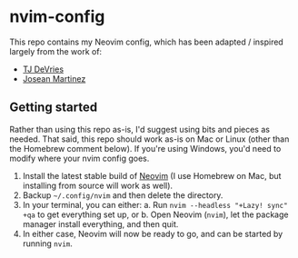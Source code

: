 # nvim-config

This repo contains my Neovim config, which has been adapted / inspired largely from the work of:

- [TJ DeVries](https://github.com/tjdevries/config_manager)
- [Josean Martinez](https://github.com/josean-dev/dev-environment-files)

## Getting started

Rather than using this repo as-is, I'd suggest using bits and pieces as needed. That said, this repo should work as-is on Mac or Linux (other than the Homebrew comment below). If you're using Windows, you'd need to modify where your nvim config goes.

1. Install the latest stable build of [Neovim](https://github.com/neovim/neovim) (I use Homebrew on Mac, but installing from source will work as well).
2. Backup `~/.config/nvim` and then delete the directory.
3. In your terminal, you can either:
   a. Run `nvim --headless "+Lazy! sync" +qa` to get everything set up, or
   b. Open Neovim (`nvim`), let the package manager install everything, and then quit.
4. In either case, Neovim will now be ready to go, and can be started by running `nvim`.
